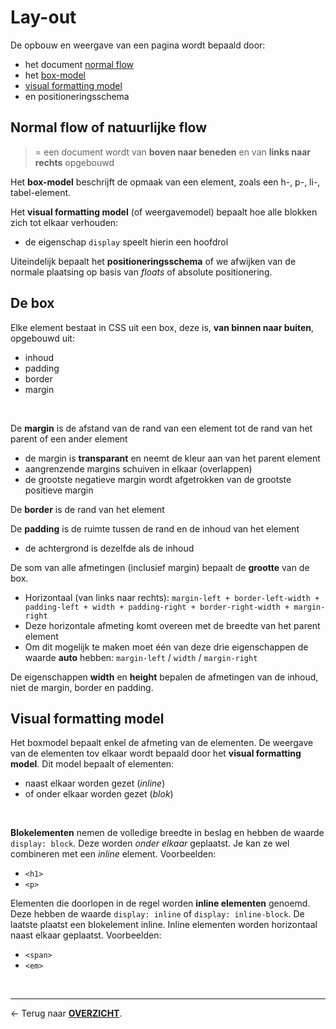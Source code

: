 # Lay-out

De opbouw en weergave van een pagina wordt bepaald door:
* het document [normal flow](#normal-flow-of-natuurlijke-flow)
* het [box-model](#de-box)
* [visual formatting model](#visual-formatting-model)
* en positioneringsschema

## Normal flow of natuurlijke flow

>= een document wordt van **boven naar beneden** en van **links naar rechts** opgebouwd

Het **box-model** beschrijft de opmaak van een element, zoals een h-, p-, li-, tabel-element.

Het **visual formatting model** (of weergavemodel) bepaalt hoe alle blokken zich tot elkaar verhouden:
* de eigenschap `display` speelt hierin een hoofdrol

Uiteindelijk bepaalt het **positioneringsschema** of we afwijken van de normale plaatsing op basis van *floats* of absolute positionering.

## De box

Elke element bestaat in CSS uit een box, deze is, **van binnen naar buiten**, opgebouwd uit:
* inhoud
* padding
* border
* margin

<br>

De **margin** is de afstand van de rand van een element tot de rand van het parent of een ander element
* de margin is **transparant** en neemt de kleur aan van het parent element
* aangrenzende margins schuiven in elkaar (overlappen)
* de grootste negatieve margin wordt afgetrokken van de grootste positieve margin

De **border** is de rand van het element

De **padding** is de ruimte tussen de rand en de inhoud van het element
* de achtergrond is dezelfde als de inhoud

De som van alle afmetingen (inclusief margin) bepaalt de **grootte** van de box.
* Horizontaal (van links naar rechts): `margin-left + border-left-width + padding-left + width + padding-right + border-right-width + margin-right`
* Deze horizontale afmeting komt overeen met de breedte van het parent element 
* Om dit mogelijk te maken moet één van deze drie eigenschappen de waarde **auto** hebben: `margin-left` / `width` / `margin-right`

De eigenschappen **width** en **height** bepalen de afmetingen van de inhoud, niet de margin, border en padding.

## Visual formatting model

Het boxmodel bepaalt enkel de afmeting van de elementen. De weergave van de elementen tov elkaar wordt bepaald door het **visual formatting model**. Dit model bepaalt of elementen:
* naast elkaar worden gezet (*inline*)
* of onder elkaar worden gezet (*blok*)

<br>

**Blokelementen** nemen de volledige breedte in beslag en hebben de waarde `display: block`. Deze worden *onder elkaar* geplaatst. Je kan ze wel combineren met een *inline* element. Voorbeelden:
* `<h1>`
* `<p>`

Elementen die doorlopen in de regel worden **inline elementen** genoemd. Deze hebben de waarde `display: inline` of `display: inline-block`. De laatste plaatst een blokelement inline. Inline elementen worden horizontaal naast elkaar geplaatst. Voorbeelden:
* `<span>`
* `<em>`







<br>

---

&larr; Terug naar [**OVERZICHT**](./README.md#overview).